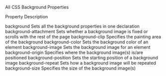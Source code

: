 
All CSS Background Properties

Property	            Description

background	            Sets all the background properties in one declaration
background-attachment	Sets whether a background image is fixed or scrolls with the rest of the page
background-clip	        Specifies the painting area of the background
background-color	    Sets the background color of an element
background-image	    Sets the background image for an element
background-origin	    Specifies where the background image(s) is/are positioned
background-position	    Sets the starting position of a background image
background-repeat	    Sets how a background image will be repeated
background-size	        Specifies the size of the background image(s)